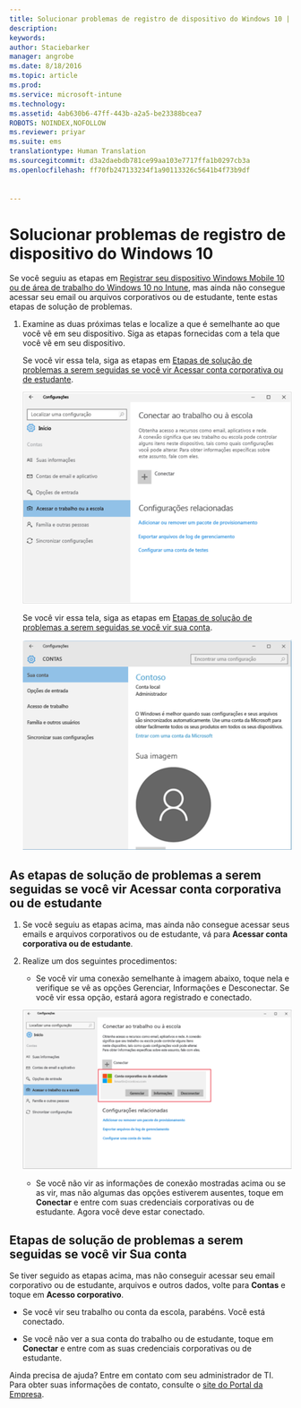 ```yaml
---
title: Solucionar problemas de registro de dispositivo do Windows 10 | Microsoft Intune
description: 
keywords: 
author: Staciebarker
manager: angrobe
ms.date: 8/18/2016
ms.topic: article
ms.prod: 
ms.service: microsoft-intune
ms.technology: 
ms.assetid: 4ab630b6-47ff-443b-a2a5-be23388bcea7
ROBOTS: NOINDEX,NOFOLLOW
ms.reviewer: priyar
ms.suite: ems
translationtype: Human Translation
ms.sourcegitcommit: d3a2daebdb781ce99aa103e7717ffa1b0297cb3a
ms.openlocfilehash: ff70fb247133234f1a90113326c5641b4f73b9df


---
```


# Solucionar problemas de registro de dispositivo do Windows 10
Se você seguiu as etapas em [Registrar seu dispositivo Windows Mobile 10 ou de área de trabalho do Windows 10 no Intune](enroll-your-w10-phone-or-w10-pc-windows.md), mas ainda não consegue acessar seu email ou arquivos corporativos ou de estudante, tente estas etapas de solução de problemas.

1.  Examine as duas próximas telas e localize a que é semelhante ao que você vê em seu dispositivo. Siga as etapas fornecidas com a tela que você vê em seu dispositivo.

    Se você vir essa tela, siga as etapas em [Etapas de solução de problemas a serem seguidas se você vir Acessar conta corporativa ou de estudante](#troubleshooting-steps-to-follow-if-you-see-access-work-or-school).

    ![settings-accounts-access-work-or-school](./media/w10-enroll-rs1-connect-to-work-or-school.png)

    Se você vir essa tela, siga as etapas em [Etapas de solução de problemas a serem seguidas se você vir sua conta](#troubleshooting-steps-to-follow-if-you-see-your-account).

    ![settings-accounts-your-account](./media/W10-enroll-2-accounts-your-account.png)

## As etapas de solução de problemas a serem seguidas se você vir Acessar conta corporativa ou de estudante

1.  Se você seguiu as etapas acima, mas ainda não consegue acessar seus emails e arquivos corporativos ou de estudante, vá para **Acessar conta corporativa ou de estudante**.

2. Realize um dos seguintes procedimentos:

    - Se você vir uma conexão semelhante à imagem abaixo, toque nela e verifique se vê as opções Gerenciar, Informações e Desconectar. Se você vir essa opção, estará agora registrado e conectado.

    ![validate-successful-enrollment](./media/w10-enroll-rs1-validate-successful-enrollment.png)

    - Se você não vir as informações de conexão mostradas acima ou se as vir, mas não algumas das opções estiverem ausentes, toque em **Conectar** e entre com suas credenciais corporativas ou de estudante. Agora você deve estar conectado.

## Etapas de solução de problemas a serem seguidas se você vir Sua conta

Se tiver seguido as etapas acima, mas não conseguir acessar seu email corporativo ou de estudante, arquivos e outros dados, volte para **Contas** e toque em **Acesso corporativo**.

- Se você vir seu trabalho ou conta da escola, parabéns. Você está conectado.

- Se você não ver a sua conta do trabalho ou de estudante, toque em **Conectar** e entre com as suas credenciais corporativas ou de estudante.

Ainda precisa de ajuda? Entre em contato com seu administrador de TI. Para obter suas informações de contato, consulte o [site do Portal da Empresa](http://portal.manage.microsoft.com).



<!--HONumber=Aug16_HO4-->


